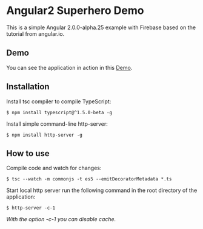 # Angular2 Superhero Demo

This is a simple Angular 2.0.0-alpha.25 example with Firebase based on the tutorial from angular.io.

## Demo

You can see the application in action in this [Demo](https://batmanvsuperman.firebaseapp.com).

## Installation

Install tsc compiler to compile TypeScript:

```
$ npm install typescript@^1.5.0-beta -g 
```

Install simple command-line http-server:
```
$ npm install http-server -g
```

## How to use

Compile code and watch for changes: 
```
$ tsc --watch -m commonjs -t es5 --emitDecoratorMetadata *.ts
```

Start local http server run the following command in the root directory of the application: 

```
$ http-server -c-1
```
*With the option -c-1 you can disable cache.*


